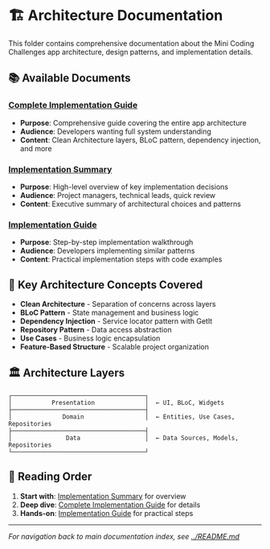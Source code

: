 # 🏗️ Architecture Documentation

This folder contains comprehensive documentation about the Mini Coding Challenges app architecture, design patterns, and implementation details.

## 📚 **Available Documents**

### **[Complete Implementation Guide](./COMPLETE_IMPLEMENTATION_GUIDE.md)**
- **Purpose**: Comprehensive guide covering the entire app architecture
- **Audience**: Developers wanting full system understanding
- **Content**: Clean Architecture layers, BLoC pattern, dependency injection, and more

### **[Implementation Summary](./SUMMARY.md)**
- **Purpose**: High-level overview of key implementation decisions
- **Audience**: Project managers, technical leads, quick review
- **Content**: Executive summary of architectural choices and patterns

### **[Implementation Guide](./IMPLEMENTATION_GUIDE.md)**
- **Purpose**: Step-by-step implementation walkthrough
- **Audience**: Developers implementing similar patterns
- **Content**: Practical implementation steps with code examples

## 🎯 **Key Architecture Concepts Covered**

- **Clean Architecture** - Separation of concerns across layers
- **BLoC Pattern** - State management and business logic
- **Dependency Injection** - Service locator pattern with GetIt
- **Repository Pattern** - Data access abstraction
- **Use Cases** - Business logic encapsulation
- **Feature-Based Structure** - Scalable project organization

## 🏛️ **Architecture Layers**

```
┌─────────────────────────────────────┐
│           Presentation              │  ← UI, BLoC, Widgets
├─────────────────────────────────────┤
│              Domain                 │  ← Entities, Use Cases, Repositories
├─────────────────────────────────────┤
│               Data                  │  ← Data Sources, Models, Repositories
└─────────────────────────────────────┘
```

## 📖 **Reading Order**

1. **Start with**: [Implementation Summary](./SUMMARY.md) for overview
2. **Deep dive**: [Complete Implementation Guide](./COMPLETE_IMPLEMENTATION_GUIDE.md) for details
3. **Hands-on**: [Implementation Guide](./IMPLEMENTATION_GUIDE.md) for practical steps

---

*For navigation back to main documentation index, see [../README.md](../README.md)*

